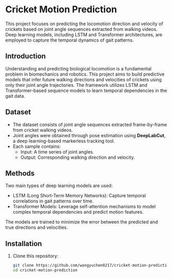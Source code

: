 # Cricket Motion Prediction

This project focuses on predicting the locomotion direction and velocity of crickets based on joint angle sequences extracted from walking videos. Deep learning models, including LSTM and Transformer architectures, are employed to capture the temporal dynamics of gait patterns.


## Introduction

Understanding and predicting biological locomotion is a fundamental problem in biomechanics and robotics. This project aims to build predictive models that infer future walking directions and velocities of crickets using only their joint angle trajectories. The framework utilizes LSTM and Transformer-based sequence models to learn temporal dependencies in the gait data.


## Dataset

- The dataset consists of joint angle sequences extracted frame-by-frame from cricket walking videos.
- Joint angles were obtained through pose estimation using **DeepLabCut**, a deep learning-based markerless tracking tool.
- Each sample contains:
  - Input: A time series of joint angles.
  - Output: Corresponding walking direction and velocity.


## Methods

Two main types of deep learning models are used:
- LSTM (Long Short-Term Memory Networks): Capture temporal correlations in gait patterns over time.
- Transformer Models: Leverage self-attention mechanisms to model complex temporal dependencies and predict motion features.

The models are trained to minimize the error between the predicted and true directions and velocities.

## Installation

1. Clone this repository:
   ```bash
   git clone https://github.com/wangyuchen0217/cricket-motion-prediction.git
   cd cricket-motion-prediction
